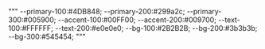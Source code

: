 """
    --primary-100:#4DB848;
    --primary-200:#299a2c;
    --primary-300:#005900;
    --accent-100:#00FF00;
    --accent-200:#009700;
    --text-100:#FFFFFF;
    --text-200:#e0e0e0;
    --bg-100:#2B2B2B;
    --bg-200:#3b3b3b;
    --bg-300:#545454;
"""